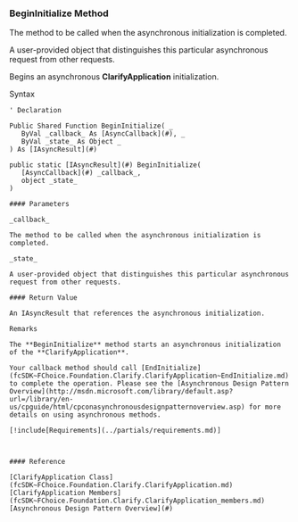 ﻿### BeginInitialize Method

The method to be called when the asynchronous initialization is completed.

A user-provided object that distinguishes this particular asynchronous request from other requests.

Begins an asynchronous **ClarifyApplication** initialization.

Syntax

```vbnet
' Declaration

Public Shared Function BeginInitialize( _
   ByVal _callback_ As [AsyncCallback](#), _
   ByVal _state_ As Object _
) As [IAsyncResult](#)

public static [IAsyncResult](#) BeginInitialize( 
   [AsyncCallback](#) _callback_,
   object _state_
)

#### Parameters

_callback_

The method to be called when the asynchronous initialization is completed.

_state_

A user-provided object that distinguishes this particular asynchronous request from other requests.

#### Return Value

An IAsyncResult that references the asynchronous initialization.

Remarks

The **BeginInitialize** method starts an asynchronous initialization of the **ClarifyApplication**.

Your callback method should call [EndInitialize](fcSDK~FChoice.Foundation.Clarify.ClarifyApplication~EndInitialize.md) to complete the operation. Please see the [Asynchronous Design Pattern Overview](http://msdn.microsoft.com/library/default.asp?url=/library/en-us/cpguide/html/cpconasynchronousdesignpatternoverview.asp) for more details on using asynchronous methods.

[!include[Requirements](../partials/requirements.md)]



#### Reference

[ClarifyApplication Class](fcSDK~FChoice.Foundation.Clarify.ClarifyApplication.md)  
[ClarifyApplication Members](fcSDK~FChoice.Foundation.Clarify.ClarifyApplication_members.md)  
[Asynchronous Design Pattern Overview](#)
